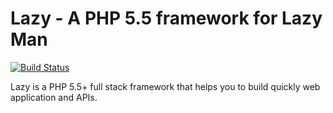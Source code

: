 Lazy - A PHP 5.5 framework for Lazy Man
====
[![Build Status](https://travis-ci.org/lytc/lazy.png?branch=master)](https://travis-ci.org/lytc/lazy)

Lazy is a PHP 5.5+ full stack framework that helps you to build quickly web application and APIs.
